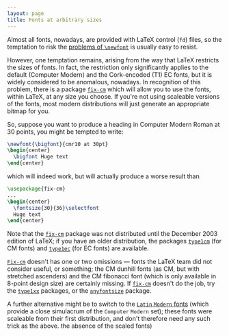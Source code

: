 ```yaml
---
layout: page
title: Fonts at arbitrary sizes
---
```


Almost all fonts, nowadays, are provided with LaTeX control
(`fd`) files, so the temptation to risk the
[problems of `\newfont`](./FAQ-newfont*.html) is usually easy to
resist.

However, one temptation remains, arising from the way that LaTeX
restricts the sizes of fonts.  In fact, the restriction only
significantly applies to the default (Computer Modern) and the
Cork-encoded (T1) EC fonts, but it is widely considered to be
anomalous, nowadays.  In recognition of this problem, there is a
package [`fix-cm`](http://ctan.org/pkg/fix-cm) which will allow you to use the fonts, within
LaTeX, at any size you choose.  If you're not using scaleable
versions of the fonts, most modern distributions will just generate an
appropriate bitmap for you.

So, suppose you want to produce a heading in Computer Modern Roman at
30 points, you might be tempted to write:
```latex
\newfont{\bigfont}{cmr10 at 30pt}
\begin{center}
  \bigfont Huge text
\end{center}
```
which will indeed work, but will actually produce a worse result than
```latex
\usepackage{fix-cm}
...
\begin{center}
  \fontsize{30}{36}\selectfont
  Huge text
\end{center}
```
Note that the [`fix-cm`](http://ctan.org/pkg/fix-cm) package was not distributed until the
December 2003 edition of LaTeX; if you have an older distribution,
the packages [`type1cm`](http://ctan.org/pkg/type1cm) (for CM fonts) and
[`type1ec`](http://ctan.org/pkg/type1ec) (for EC fonts) are available.

[`Fix-cm`](http://ctan.org/pkg/Fix-cm) doesn't has one or two omissions&nbsp;&mdash; fonts the LaTeX
team did not consider useful, or something; the CM dunhill fonts (as
CM, but with stretched ascenders) and the CM fibonacci font (which is only
available in 8-point design size) are certainly missing.  If
[`fix-cm`](http://ctan.org/pkg/fix-cm) doesn't do the job, try the [`type1xx`](http://ctan.org/pkg/type1xx)
packages, or the [`anyfontsize`](http://ctan.org/pkg/anyfontsize) package.

A further alternative might be to switch to the
[`Latin` `Modern` fonts](./FAQ-uselmfonts.html) (which
provide a close simulacrum of the `Computer`
`Modern` set); these fonts were scaleable from their first
distribution, and don't therefore need any such trick as the above.
  the absence of the scaled fonts)

